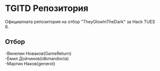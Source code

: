 # TGITD Репозитория
Официалната репозитория на отбор "TheyGlowInTheDark" за Hack TUES 6.

## Отбор
  -Венелин Новаков(GameReturn)<br>
  -Емил Дойчинов(idkmandocta)<br>
  -Мартин Наков(generot)

